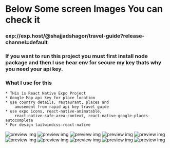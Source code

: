 # Below Some screen Images You can check it

### exp://exp.host/@shajjadshagor/travel-guide?release-channel=default

### If you want to run this project you must first install node package and then I use hear env for secure my key thats why you need your api key.

### What I use for this
    * THis is React Native Expo Project
    * Google Map api key for place location
    * use country details, restaurant, places and 
        amusement from rapid api key travel guide
    * use expo icons, react-native-animatable, 
        react-native-safe-area-context, react-native-google-places-autocomplete
    * For design tailwindcss-react-native 

![preview img](/cap-1.jpg)
![preview img](/cap-2.jpg)
![preview img](/cap-3.jpg)
![preview img](/cap-4.jpg)
![preview img](/cap-5.jpg)
![preview img](/cap-6.jpg)
![preview img](/cap-7.jpg)
![preview img](/cap-8.jpg)
![preview img](/cap-9.jpg)
![preview img](/cap-10.jpg)
